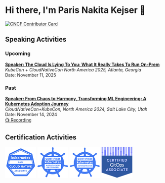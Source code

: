 # Hi there, I'm Paris Nakita Kejser 👋

[![CNCF Contributor Card](https://img.shields.io/badge/CNCF%20Contributor%20Card-Paris%20Nakita%20Kejser-blue?logo=linuxfoundation&style=for-the-badge)](https://contribcard.cncf.io/parisnakitakejser)

## Speaking Activities

### Upcoming

**[Speaker: The Cloud Is Lying To You: What It Really Takes To Run On-Prem](https://sched.co/27FXa)**<br />
_KubeCon + CloudNativeCon North America 2025, Atlanta, Georgia_<br />
Date: November 11, 2025<br />


### Past

**[Speaker: From Chaos to Harmony, Transforming ML Engineering: A Kubernetes Adoption Journey](https://sched.co/1i7oM)**<br />
_CloudNativeCon+KubeCon, North America 2024, Salt Lake City, Utah_<br />
Date: November 14, 2024<br />
[📺 Recording](https://www.youtube.com/watch?v=yqobcMJ_1as)

## Certification Activities

![](images/cncf-KCNA.png)
![](images/cncf-CKAD.png)
![](images/cncf-CKA.png)
![](images/cncf-CGOA.png)

